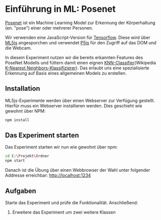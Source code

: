 # Einführung in ML: Posenet

[Posenet](https://medium.com/tensorflow/real-time-human-pose-estimation-in-the-browser-with-tensorflow-js-7dd0bc881cd5) ist
ein Machine Learning Model zur Erkennung der Körperhaltung (en. "pose") einer oder mehrerer Personen.

Wir verwenden eine JavaScript-Version für [Tensorflow](https://github.com/tensorflow/tfjs-models/tree/master/posenet).
Diese wird über [ML5js](https://learn.ml5js.org/docs/#/reference/posenet) angesporchen und verwendet [P5js](https://p5js.org/) für den Zugriff auf das DOM und die Webcam.

In diesem Experiment nutzen wir die bereits erkannten Features des PoseNet Modells und füttern damit einen eignen
[KNN-Classifier](https://learn.ml5js.org/docs/#/reference/knn-classifier)(Wikipedia [K-Nearest Neighbors-Klassifizierer](https://en.wikipedia.org/wiki/K-nearest_neighbors_algorithm)). Das erlaubt uns eine spezialisierte Erkennung auf Basis eines allgemeinen Models zu erstellen.

## Installation

ML5js-Experimente werden über einen Webserver zur Verfügung gestellt.
Hierfür muss ein Webserver installieren werden. Dies geschieht wie gewohnt über NPM:

```bash
npm install
```

## Das Experiment starten

Das Experiment starten wir nun wie gewohnt über npm:

```bash
cd C:\Projekt\Ordner
npm start
```

Danach ist die Übung über einen Webbrowser der Wahl unter folgender Addresse erreichbar:
[http://localhost:1234](http://localhost:1234)

## Aufgaben

Starte das Experiment und prüfe die Funktionalität.
Anschließend:

1. Erweitere das Experiment um zwei weitere Klassen
